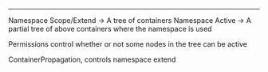 ----
Namespace Scope/Extend  -> A tree of containers
Namespace Active -> A partial tree of above containers where the namespace is used

Permissions control whether or not some nodes in the tree can be active 

ContainerPropagation, controls namespace extend